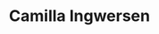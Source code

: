 ---
order: 5
title: Camilla Ingwersen
call: 29 90 46 91
description: Seniorkonsulent
edu:
- Master i Business Coaching
email: ci@copenhagencoaching.dk
linkedin: https://www.linkedin.com/in/camillaingwersen/
data-id: ''
image: /images/graphic/placeholder-profile.png
portrait-image: "/images/graphic/placeholder-profile.png"
small-portrait-image: "/images/graphic/placeholder-profile.png"
grey-portrait: /images/graphic/placeholder-profile.png
---